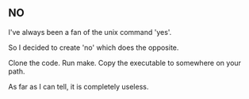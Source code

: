 ## NO

I've always been a fan of the unix command 'yes'. 

So I decided to create 'no' which does the opposite. 

Clone the code. Run make. Copy the executable to somewhere on your path.

As far as I can tell, it is completely useless. 
